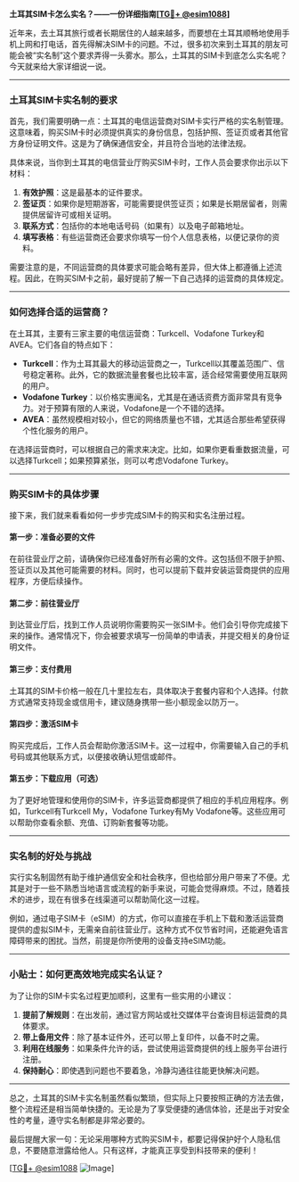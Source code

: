 **土耳其SIM卡怎么实名？——一份详细指南[[TG💪+ @esim1088](https://t.me/s/esim1088)]**

近年来，去土耳其旅行或者长期居住的人越来越多，而要想在土耳其顺畅地使用手机上网和打电话，首先得解决SIM卡的问题。不过，很多初次来到土耳其的朋友可能会被“实名制”这个要求弄得一头雾水。那么，土耳其的SIM卡到底怎么实名呢？今天就来给大家详细说一说。

---

### 土耳其SIM卡实名制的要求

首先，我们需要明确一点：土耳其的电信运营商对SIM卡实行严格的实名制管理。这意味着，购买SIM卡时必须提供真实的身份信息，包括护照、签证页或者其他官方身份证明文件。这是为了确保通信安全，并且符合当地的法律法规。

具体来说，当你到土耳其的电信营业厅购买SIM卡时，工作人员会要求你出示以下材料：
1. **有效护照**：这是最基本的证件要求。
2. **签证页**：如果你是短期游客，可能需要提供签证页；如果是长期居留者，则需提供居留许可或相关证明。
3. **联系方式**：包括你的本地电话号码（如果有）以及电子邮箱地址。
4. **填写表格**：有些运营商还会要求你填写一份个人信息表格，以便记录你的资料。

需要注意的是，不同运营商的具体要求可能会略有差异，但大体上都遵循上述流程。因此，在购买SIM卡之前，最好提前了解一下自己选择的运营商的具体规定。

---

### 如何选择合适的运营商？

在土耳其，主要有三家主要的电信运营商：Turkcell、Vodafone Turkey和AVEA。它们各自的特点如下：

- **Turkcell**：作为土耳其最大的移动运营商之一，Turkcell以其覆盖范围广、信号稳定著称。此外，它的数据流量套餐也比较丰富，适合经常需要使用互联网的用户。
- **Vodafone Turkey**：以价格实惠闻名，尤其是在通话资费方面非常具有竞争力。对于预算有限的人来说，Vodafone是一个不错的选择。
- **AVEA**：虽然规模相对较小，但它的网络质量也不错，尤其适合那些希望获得个性化服务的用户。

在选择运营商时，可以根据自己的需求来决定。比如，如果你更看重数据流量，可以选择Turkcell；如果预算紧张，则可以考虑Vodafone Turkey。

---

### 购买SIM卡的具体步骤

接下来，我们就来看看如何一步步完成SIM卡的购买和实名注册过程。

#### 第一步：准备必要的文件

在前往营业厅之前，请确保你已经准备好所有必需的文件。这包括但不限于护照、签证页以及其他可能需要的材料。同时，也可以提前下载并安装运营商提供的应用程序，方便后续操作。

#### 第二步：前往营业厅

到达营业厅后，找到工作人员说明你需要购买一张SIM卡。他们会引导你完成接下来的操作。通常情况下，你会被要求填写一份简单的申请表，并提交相关的身份证明文件。

#### 第三步：支付费用

土耳其的SIM卡价格一般在几十里拉左右，具体取决于套餐内容和个人选择。付款方式通常支持现金或信用卡，建议随身携带一些小额现金以防万一。

#### 第四步：激活SIM卡

购买完成后，工作人员会帮助你激活SIM卡。这一过程中，你需要输入自己的手机号码或其他联系方式，以便接收确认短信或邮件。

#### 第五步：下载应用（可选）

为了更好地管理和使用你的SIM卡，许多运营商都提供了相应的手机应用程序。例如，Turkcell有Turkcell My，Vodafone Turkey有My Vodafone等。这些应用可以帮助你查看余额、充值、订购新套餐等功能。

---

### 实名制的好处与挑战

实行实名制固然有助于维护通信安全和社会秩序，但也给部分用户带来了不便。尤其是对于一些不熟悉当地语言或流程的新手来说，可能会觉得麻烦。不过，随着技术的进步，现在有很多在线渠道可以帮助简化这一过程。

例如，通过电子SIM卡（eSIM）的方式，你可以直接在手机上下载和激活运营商提供的虚拟SIM卡，无需亲自前往营业厅。这种方式不仅节省时间，还能避免语言障碍带来的困扰。当然，前提是你所使用的设备支持eSIM功能。

---

### 小贴士：如何更高效地完成实名认证？

为了让你的SIM卡实名过程更加顺利，这里有一些实用的小建议：

1. **提前了解规则**：在出发前，通过官方网站或社交媒体平台查询目标运营商的具体要求。
2. **带上备用文件**：除了基本证件外，还可以带上复印件，以备不时之需。
3. **利用在线服务**：如果条件允许的话，尝试使用运营商提供的线上服务平台进行注册。
4. **保持耐心**：即使遇到问题也不要着急，冷静沟通往往能更快解决问题。

---

总之，土耳其的SIM卡实名制虽然看似繁琐，但实际上只要按照正确的方法去做，整个流程还是相当简单快捷的。无论是为了享受便捷的通信体验，还是出于对安全性的考量，遵守实名制都是非常必要的。

最后提醒大家一句：无论采用哪种方式购买SIM卡，都要记得保护好个人隐私信息，不要随意泄露给他人。只有这样，才能真正享受到科技带来的便利！

[[TG💪+ @esim1088](https://t.me/s/esim1088) ![Image](https://i.postimg.cc/4NQfJmqS/Snipaste-2025-05-13-00-14-12.png)]